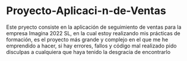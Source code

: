 # Proyecto-Aplicaci-n-de-Ventas
Este pryecto consiste en la aplicación de seguimiento de ventas para la empresa Imagina 2022 SL, en la cual estoy realizando mis prácticas de formación, es el proyecto más grande y complejo en el que me he emprendido a hacer, si hay errores, fallos y código mal realizado pido disculpas a cualquiera que haya tenido la desgracia de encontrarlo
